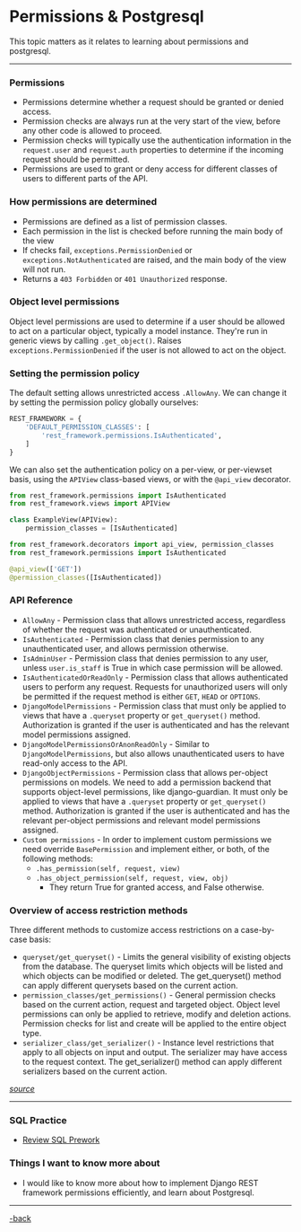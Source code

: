 # Permissions & Postgresql

This topic matters as it relates to learning about permissions and postgresql. 

---

### Permissions

* Permissions determine whether a request should be granted or denied access. 
* Permission checks are always run at the very start of the view, before any other code is allowed to proceed. 
* Permission checks will typically use the authentication information in the `request.user` and `request.auth` properties to determine if the incoming request should be permitted.
* Permissions are used to grant or deny access for different classes of users to different parts of the API.

### How permissions are determined

* Permissions are defined as a list of permission classes.
* Each permission in the list is checked before running the main body of the view 
* If checks fail, `exceptions.PermissionDenied` or `exceptions.NotAuthenticated` are raised, and the main body of the view will not run.
* Returns a `403 Forbidden` or `401 Unauthorized` response.

### Object level permissions

Object level permissions are used to determine if a user should be allowed to act on a particular object, typically a model instance. They're run in generic views by calling `.get_object()`. Raises `exceptions.PermissionDenied` if the user is not allowed to act on the object.

### Setting the permission policy

The default setting allows unrestricted access `.AllowAny`. We can change it by setting the permission policy globally ourselves:

```python
REST_FRAMEWORK = {
    'DEFAULT_PERMISSION_CLASSES': [
        'rest_framework.permissions.IsAuthenticated',
    ]
}
```

We can also set the authentication policy on a per-view, or per-viewset basis, using the `APIView` class-based views, or with the `@api_view` decorator.

```python
from rest_framework.permissions import IsAuthenticated
from rest_framework.views import APIView

class ExampleView(APIView):
    permission_classes = [IsAuthenticated]
```

```python
from rest_framework.decorators import api_view, permission_classes
from rest_framework.permissions import IsAuthenticated

@api_view(['GET'])
@permission_classes([IsAuthenticated])
```

### API Reference

* `AllowAny` - Permission class that allows unrestricted access, regardless of whether the request was authenticated or unauthenticated.
* `IsAuthenticated` - Permission class that denies permission to any unauthenticated user, and allows permission otherwise.
* `IsAdminUser` - Permission class that denies permission to any user, unless `user.is_staff` is True in which case permission will be allowed.
* `IsAuthenticatedOrReadOnly` - Permission class that allows authenticated users to perform any request. Requests for unauthorized users will only be permitted if the request method is either `GET`, `HEAD` or `OPTIONS`.
* `DjangoModelPermissions` - Permission class that must only be applied to views that have a `.queryset` property or `get_queryset()` method. Authorization is granted if the user is authenticated and has the relevant model permissions assigned.
* `DjangoModelPermissionsOrAnonReadOnly` - Similar to `DjangoModelPermissions`, but also allows unauthenticated users to have read-only access to the API.
* `DjangoObjectPermissions` - Permission class that allows per-object permissions on models. We need to add a permission backend that supports object-level permissions, like django-guardian. It must only be applied to views that have a `.queryset` property or `get_queryset()` method. Authorization is granted if the user is authenticated and has the relevant per-object permissions and relevant model permissions assigned.
* `Custom permissions` - In order to implement custom permissions we need override `BasePermission` and implement either, or both, of the following methods:
  * ```.has_permission(self, request, view)```
  * ```.has_object_permission(self, request, view, obj)```
    * They return True for granted access, and False otherwise.

### Overview of access restriction methods

Three different methods to customize access restrictions on a case-by-case basis:

* `queryset/get_queryset()` - Limits the general visibility of existing objects from the database. The queryset limits which objects will be listed and which objects can be modified or deleted. The get_queryset() method can apply different querysets based on the current action.
* `permission_classes/get_permissions()` - General permission checks based on the current action, request and targeted object. Object level permissions can only be applied to retrieve, modify and deletion actions. Permission checks for list and create will be applied to the entire object type.
* `serializer_class/get_serializer()` - Instance level restrictions that apply to all objects on input and output. The serializer may have access to the request context. The get_serializer() method can apply different serializers based on the current action.

[*source*](https://www.django-rest-framework.org/api-guide/permissions/#permissions)

---

### SQL Practice

* [Review SQL Prework](https://alexriverau.github.io/reading-notes/prep401_read03)


### Things I want to know more about

* I would like to know more about how to implement Django REST framework permissions efficiently, and learn about Postgresql.

---

[-back](https://alexriverau.github.io/reading-notes/code401)
